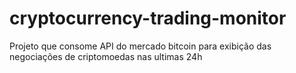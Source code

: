 # cryptocurrency-trading-monitor
Projeto que consome API do mercado bitcoin para exibição das negociações de criptomoedas nas ultimas 24h
